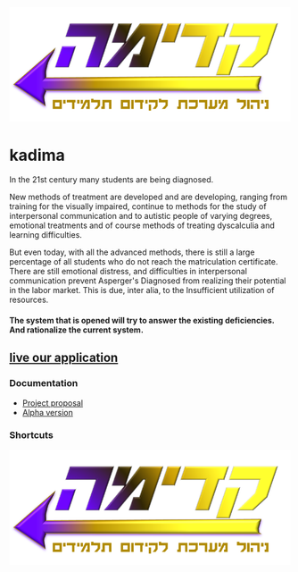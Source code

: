 
![logo1](https://github.com/sarabuc/kadima/blob/master/documents/logo.png)
# kadima


In the 21st century many students are being diagnosed.

New methods of treatment are developed and  are developing, ranging from training for the visually impaired,  continue to methods for the study of interpersonal communication and to autistic people of varying degrees, emotional treatments and of course methods of treating dyscalculia and learning difficulties.

But even today, with all the advanced methods, there is still a large percentage of all students who do not reach the matriculation certificate. There are still emotional distress, and difficulties in interpersonal communication prevent Asperger's Diagnosed from realizing their potential in the labor market.
This is due, inter alia, to the Insufficient utilization of resources.

#### The system that is opened will try to answer the existing deficiencies. And rationalize the current system.

  ## [live our application](https://github.com/sarabuc/kadima/wiki)
  
  ### Documentation
- [Project proposal ](https://github.com/sarabuc/kadima/blob/master/documents/%D7%93%D7%95%D7%97%20%D7%A7%D7%93%D7%99%D7%9E%D7%94-%D7%A4%D7%A8%D7%95%D7%99%D7%A7%D7%98.pdf)
- [Alpha version ](https://github.com/sarabuc/kadima/blob/master/documents/-%D7%92%D7%A8%D7%A1%D7%AA%20%D7%90%D7%9C%D7%A4%D7%90-%D7%93%D7%95%D7%97%20%D7%A7%D7%93%D7%99%D7%9E%D7%94-%D7%A4%D7%A8%D7%95%D7%99%D7%A7%D7%98.pdf)

 ### Shortcuts

![logo1](https://github.com/sarabuc/kadima/blob/master/documents/logo.png)
